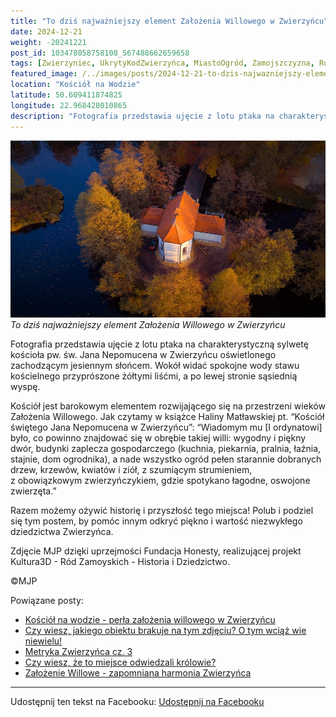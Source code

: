 ```yaml
---
title: "To dziś najważniejszy element Założenia Willowego w Zwierzyńcu"
date: 2024-12-21
weight: -20241221
post_id: 103478058758108_567488662659658
tags: [Zwierzyniec, UkrytyKodZwierzyńca, MiastoOgród, Zamojszczyzna, Roztocze, Lubelskie, villarestituta, turystyka, dziedzictwo, zabytki, krajobrazy, TajemnicePrzeszłości, PodróżeWczasie, MagiczneMiejsce, KościółNaWodzie, RomantycznyZwierzyniec]
featured_image: /../images/posts/2024-12-21-to-dzis-najwazniejszy-element-zalozenia-willowego.jpg
location: "Kościół na Wodzie"
latitude: 50.609411874825
longitude: 22.968428010865
description: "Fotografia przedstawia ujęcie z lotu ptaka na charakterystyczną sylwetę kościoła pw. św. Jana Nepomucena w Zwierzyńcu oświetlonego zachodzącym jesienn..."
---
```


![To dziś najważniejszy element Założenia Willowego w Zwierzyńcu](/images/posts/2024-12-21-to-dzis-najwazniejszy-element-zalozenia-willowego.jpg)
*To dziś najważniejszy element Założenia Willowego w Zwierzyńcu*

Fotografia przedstawia ujęcie z lotu ptaka na charakterystyczną sylwetę kościoła pw. św. Jana Nepomucena w Zwierzyńcu oświetlonego zachodzącym jesiennym słońcem. Wokół widać spokojne wody stawu kościelnego przyprószone żółtymi liśćmi, a po lewej stronie sąsiednią wyspę.

Kościół jest barokowym elementem rozwijającego się na przestrzeni wieków Założenia Willowego. Jak czytamy w książce Haliny Matławskiej pt. “Kościół świętego Jana Nepomucena w Zwierzyńcu”:
“Wiadomym mu [I ordynatowi] było, co powinno znajdować się w obrębie takiej willi: wygodny i piękny dwór, budynki zaplecza gospodarczego (kuchnia, piekarnia, pralnia, łaźnia, stajnie, dom ogrodnika), a nade wszystko ogród pełen starannie dobranych drzew, krzewów, kwiatów i ziół, z szumiącym strumieniem, z obowiązkowym zwierzyńczykiem, gdzie spotykano łagodne, oswojone zwierzęta.”

Razem możemy ożywić historię i przyszłość tego miejsca! Polub i podziel się tym postem, by pomóc innym odkryć piękno i wartość niezwykłego dziedzictwa Zwierzyńca.

Zdjęcie MJP dzięki uprzejmości Fundacja Honesty, realizującej projekt Kultura3D - Ród Zamoyskich - Historia i Dziedzictwo.



©MJP

Powiązane posty:
- [Kościół na wodzie - perła założenia willowego w Zwierzyńcu](/posts/Kosciol-na-wodzie-perla-zalozenia-willowego-w-Zwierzyncu)
- [Czy wiesz, jakiego obiektu brakuje na tym zdjęciu? O tym wciąż wie niewielu!](/posts/Czy-wiesz-jakiego-obiektu-brakuje-na-tym-zdjeciu-O-tym)
- [Metryka Zwierzyńca cz. 3](/posts/Metryka-Zwierzynca-cz-3)
- [Czy wiesz, że to miejsce odwiedzali królowie?](/posts/Czy-wiesz-ze-to-miejsce-odwiedzali-krolowie)
- [Założenie Willowe - zapomniana harmonia Zwierzyńca](/posts/Zalozenie-Willowe-zapomniana-harmonia-Zwierzynca)


---

Udostępnij ten tekst na Facebooku:
[Udostępnij na Facebooku](https://www.facebook.com/sharer/sharer.php?u=https://stowarzyszeniewachniewskiej.pl/posts/To-dzis-najwazniejszy-element-Zalozenia-Willowego)

<script type="application/ld+json">
{
  "@context": "https://schema.org",
  "@type": "BlogPosting",
  "headline": "To dziś najważniejszy element Założenia Willowego w Zwierzyńcu",
  "datePublished": "2024-12-21",
  "dateModified": "2024-12-21",
  "author": {
    "@type": "Person",
    "name": "Michał Jan Patyk"
  },
  "publisher": {
    "@type": "Organization",
    "name": "Stowarzyszenie im. Aleksandry Wachniewskiej",
    "logo": {
      "@type": "ImageObject",
      "url": "https://stowarzyszeniewachniewskiej.pl/images/logo/logo.svg"
    }
  },
  "mainEntityOfPage": {
    "@type": "WebPage",
    "@id": "https://stowarzyszeniewachniewskiej.pl/posts/To-dzis-najwazniejszy-element-Zalozenia-Willowego"
  },
  "image": {
    "@type": "ImageObject",
    "url": "https://stowarzyszeniewachniewskiej.pl/images/posts/2024-12-21-to-dzis-najwazniejszy-element-zalozenia-willowego.jpg"
  },
  "articleSection": "Dziedzictwo Kulturowe i Zabytki",
  "keywords": "Zwierzyniec, UkrytyKodZwierzyńca, MiastoOgród, Zamojszczyzna, Roztocze, Lubelskie, villarestituta, turystyka, dziedzictwo, zabytki, krajobrazy, TajemnicePrzeszłości, PodróżeWczasie, MagiczneMiejsce, KościółNaWodzie, RomantycznyZwierzyniec",
  "wordCount": 149,
  "articleBody": "Fotografia przedstawia ujęcie z lotu ptaka na charakterystyczną sylwetę kościoła pw. św. Jana Nepomucena w Zwierzyńcu oświetlonego zachodzącym jesiennym słońcem. Wokół widać spokojne wody stawu kościelnego przyprószone żółtymi liśćmi, a po lewej stronie sąsiednią wyspę.\n\nKościół jest barokowym elementem rozwijającego się na przestrzeni wieków Założenia Willowego. Jak czytamy w książce Haliny Matławskiej pt. “Kościół świętego Jana Nepomucena w Zwierzyńcu”: \n“Wiadomym mu [I ordynatowi] było, co powinno znajdować się w obrębie takiej willi: wygodny i piękny dwór, budynki zaplecza gospodarczego (kuchnia, piekarnia, pralnia, łaźnia, stajnie, dom ogrodnika), a nade wszystko ogród pełen starannie dobranych drzew, krzewów, kwiatów i ziół, z szumiącym strumieniem, z obowiązkowym zwierzyńczykiem, gdzie spotykano łagodne, oswojone zwierzęta.”\n\nRazem możemy ożywić historię i przyszłość tego miejsca! Polub i podziel się tym postem, by pomóc innym odkryć piękno i wartość niezwykłego dziedzictwa Zwierzyńca.\n\nZdjęcie dzięki uprzejmości Fundacja Honesty, realizującej projekt Kultura3D - Ród Zamoyskich - Historia i Dziedzictwo.\n\n               \n\n©MJP",
  "description": "Odkryj piękno Zwierzyńca i jego zabytki.",
  "copyrightHolder": {
    "@type": "Person",
    "name": "Michał Jan Patyk"
  }
}
</script>
<script type="application/ld+json">
{
  "@context": "https://schema.org",
  "@type": "BreadcrumbList",
  "itemListElement": [
    {
      "@type": "ListItem",
      "position": 1,
      "name": "Home",
      "item": "https://stowarzyszeniewachniewskiej.pl"
    },
    {
      "@type": "ListItem",
      "position": 2,
      "name": "posts",
      "item": "https://stowarzyszeniewachniewskiej.pl/posts"
    },
    {
      "@type": "ListItem",
      "position": 3,
      "name": "To dziś najważniejszy element Założenia Willowego w Zwierzyńcu",
      "item": "https://stowarzyszeniewachniewskiej.pl/posts/To-dzis-najwazniejszy-element-Zalozenia-Willowego"
    }
  ]
}
</script>
